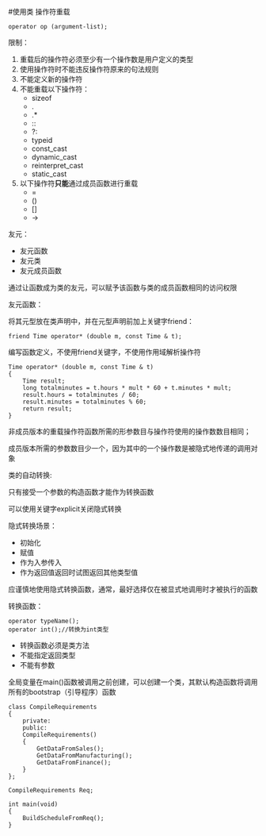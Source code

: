 #使用类
操作符重载

    operator op (argument-list);

限制：

1. 重载后的操作符必须至少有一个操作数是用户定义的类型
2. 使用操作符时不能违反操作符原来的句法规则
3. 不能定义新的操作符
4. 不能重载以下操作符：
	*	sizeof
	*	.
	*	.*
	*	::
	*	?:
	*	typeid
	*	const_cast
	*	dynamic_cast
	*	reinterpret_cast
	*	static_cast
5. 以下操作符**只能**通过成员函数进行重载
	*	=
	*	()
	*	[]
	*	->

友元：

*	友元函数
*	友元类
*	友元成员函数

通过让函数成为类的友元，可以赋予该函数与类的成员函数相同的访问权限

友元函数：

将其元型放在类声明中，并在元型声明前加上关键字friend：

    friend Time operator* (double m, const Time & t);

编写函数定义，不使用friend关键字，不使用作用域解析操作符

    Time operator* (double m, const Time & t)
    {
        Time result;
        long totalminutes = t.hours * mult * 60 + t.minutes * mult;
        result.hours = totalminutes / 60;
        result.minutes = totalminutes % 60;
        return result;
    }

非成员版本的重载操作符函数所需的形参数目与操作符使用的操作数数目相同；

成员版本所需的参数数目少一个，因为其中的一个操作数是被隐式地传递的调用对象

类的自动转换:

只有接受一个参数的构造函数才能作为转换函数

可以使用关键字explicit关闭隐式转换

隐式转换场景：

-	初始化
-	赋值
-	作为入参传入
-	作为返回值返回时试图返回其他类型值

应谨慎地使用隐式转换函数，通常，最好选择仅在被显式地调用时才被执行的函数

转换函数：

    operator typeName();
    operator int();//转换为int类型

-	转换函数必须是类方法
-	不能指定返回类型
-	不能有参数

全局变量在main()函数被调用之前创建，可以创建一个类，其默认构造函数将调用所有的bootstrap（引导程序）函数

    class CompileRequirements
    {
        private:
        public:
        CompileRequirements()
        {
            GetDataFromSales();
            GetDataFromManufacturing();
            GetDataFromFinance();
        }
    };

    CompileRequirements Req;

    int main(void)
    {
        BuildScheduleFromReq();
    }